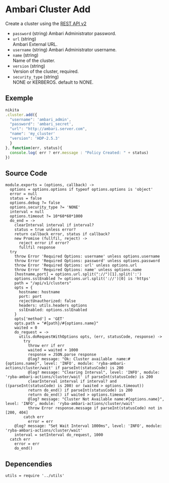 
# Ambari Cluster Add

Create a cluster using the [REST API v2](https://github.com/apache/ambari/blob/trunk/ambari-server/docs/api/v1)

* `password` (string)
  Ambari Administrator password.
* `url` (string)   
  Ambari External URL.
* `username` (string)
  Ambari Administrator username.
* `name` (string)   
  Name of the cluster.
* `version` (string)   
  Version of the cluster, required.
* `security_type` (string)   
  NONE or KERBEROS. default to NONE.

## Exemple

```js
nikita
.cluster.add({
  "username": 'ambari_admin',
  "password": 'ambari_secret',
  "url": "http://ambari.server.com",
  "name": 'my_cluster'
  "version": 'HDP-2.5.3'
  }
}, function(err, status){
  console.log( err ? err.message : "Policy Created: " + status)
})
```

## Source Code

    module.exports = (options, callback) ->
      options = options.options if typeof options.options is 'object'
      error = null
      status = false
      options.debug ?= false
      options.security_type ?= 'NONE'
      interval = null
      options.timeout ?= 10*60*60*1000
      do_end = ->
        clearInterval interval if interval?
        status = true unless error?
        return callback error, status if callback?
        new Promise (fullfil, reject) ->
          reject error if error?
          fullfil response
      try
        throw Error 'Required Options: username' unless options.username
        throw Error 'Required Options: password' unless options.password
        throw Error 'Required Options: url' unless options.url
        throw Error 'Required Options: name' unless options.name
        [hostname,port] = options.url.split("://")[1].split(':')
        options.sslEnabled ?= options.url.split('://')[0] is 'https'
        path = "/api/v1/clusters"
        opts = {
          hostname: hostname
          port: port
          rejectUnauthorized: false
          headers: utils.headers options
          sslEnabled: options.sslEnabled
        }
        opts['method'] = 'GET'
        opts.path = "#{path}/#{options.name}"
        waited = 0
        do_request = ->
          utils.doRequestWithOptions opts, (err, statusCode, response) ->
            try
              throw err if err
              waited = waited + 1000
              response = JSON.parse response
              @log? message: "Ok: Cluster available  name:#{options.name}", level: 'INFO', module: 'ryba-ambari-actions/cluster/wait' if parseInt(statusCode) is 200
              @log? message: "Clearing Interval", level: 'INFO', module: 'ryba-ambari-actions/cluster/wait' if parseInt(statusCode) is 200
              clearInterval interval if interval? and ((parseInt(statusCode) is 200) or (waited > options.timeout))
              return do_end() if parseInt(statusCode) is 200
              return do_end() if waited > options.timeout
              @log? message: "Cluster Not Available name:#{options.name}", level: 'INFO', module: 'ryba-ambari-actions/cluster/wait'
              throw Error response.message if parseInt(statusCode) not in [200, 404]
            catch err
              error = err
        @log? message: "Set Wait Interval 1000ms", level: 'INFO', module: 'ryba-ambari-actions/cluster/wait'
        interval = setInterval do_request, 1000
      catch err
        error = err
        do_end()

## Depencendies

    utils = require '../utils'
